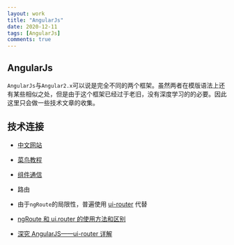 ```yaml
---
layout: work
title: "AngularJs"
date: 2020-12-11
tags: [AngularJs]
comments: true
---
```


## AngularJs

`AngularJs`与`Angular2.x`可以说是完全不同的两个框架。虽然两者在模版语法上还有某些相似之处，但是由于这个框架已经过于老旧，没有深度学习的的必要。因此这里只会做一些技术文章的收集。

## 技术连接

- [中文网站](https://www.angularjs.net.cn/)

- [菜鸟教程](https://www.angularjs.net.cn/tutorial/)

- [组件通信](https://github.com/huangtengfei/blog/issues/8)

- 路由

- 由于`ngRoute`的局限性，普遍使用 [ui-router](https://ui-router.github.io/ng1/) 代替

- [ngRoute 和 ui.router 的使用方法和区别](https://www.shuzhiduo.com/A/MyJxxMMAJn/)

- [深究 AngularJS——ui-router 详解](https://codertw.com/%E5%89%8D%E7%AB%AF%E9%96%8B%E7%99%BC/236031/)
